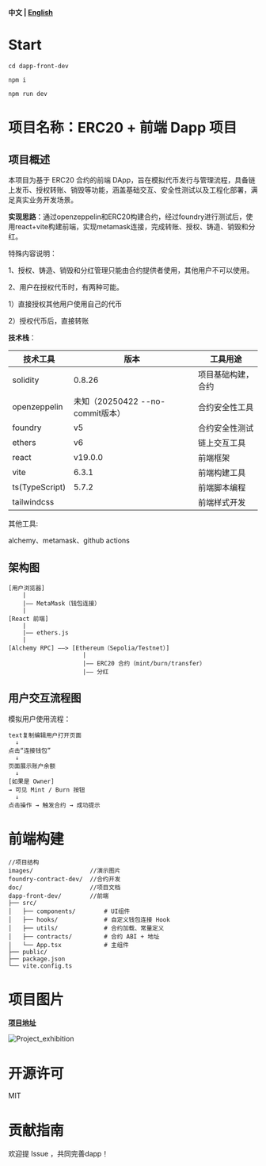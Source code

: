 **中文 | [English](https://github.com/Yotoha0303/ERC20_Dapp_Project/blob/main/REDEME_en.md)**
# Start

```
cd dapp-front-dev

npm i

npm run dev
```

# 项目名称：ERC20 + 前端 Dapp 项目

## 项目概述

本项目为基于 ERC20 合约的前端 DApp，旨在模拟代币发行与管理流程，具备链上发币、授权转账、销毁等功能，涵盖基础交互、安全性测试以及工程化部署，满足真实业务开发场景。

**实现思路**：通过openzeppelin和ERC20构建合约，经过foundry进行测试后，使用react+vite构建前端，实现metamask连接，完成转账、授权、铸造、销毁和分红。

特殊内容说明：

1、授权、铸造、销毁和分红管理只能由合约提供者使用，其他用户不可以使用。

2、用户在授权代币时，有两种可能。

1）直接授权其他用户使用自己的代币

2）授权代币后，直接转账

**技术栈**：

| 技术工具       | 版本                             | 工具用途           |
| -------------- | -------------------------------- | ------------------ |
| solidity       | 0.8.26                           | 项目基础构建，合约 |
| openzeppelin   | 未知（20250422 --no-commit版本） | 合约安全性工具     |
| foundry        | v5                               | 合约安全性测试     |
| ethers         | v6                               | 链上交互工具       |
| react          | v19.0.0                          | 前端框架           |
| vite           | 6.3.1                            | 前端构建工具       |
| ts(TypeScript) | 5.7.2                            | 前端脚本编程       |
| tailwindcss    |                                  | 前端样式开发       |

其他工具:

alchemy、metamask、github actions

## 架构图

```
[用户浏览器]
    |
    |—— MetaMask（钱包连接）
    |
[React 前端]
    |
    |—— ethers.js
    |
[Alchemy RPC] ——> [Ethereum（Sepolia/Testnet）]
                     |
                     |—— ERC20 合约（mint/burn/transfer）
                     |—— 分红

```

## 用户交互流程图

模拟用户使用流程：

```
text复制编辑用户打开页面
  ↓
点击“连接钱包”
  ↓
页面展示账户余额
  ↓
[如果是 Owner]
→ 可见 Mint / Burn 按钮
  ↓
点击操作 → 触发合约 → 成功提示
```

# 前端构建

```
//项目结构
images/                //演示图片
foundry-contract-dev/  //合约开发
doc/                   //项目文档
dapp-front-dev/        //前端
├── src/
│   ├── components/        # UI组件
│   ├── hooks/             # 自定义钱包连接 Hook
│   ├── utils/             # 合约加载、常量定义
│   ├── contracts/         # 合约 ABI + 地址
│   └── App.tsx            # 主组件
├── public/
├── package.json
└── vite.config.ts

```

# 项目图片

**[项目地址](https://erc20-dapp.vercel.app/)**

<!--- ![Project_image](https://github.com/Yotoha0303/ERC20_Dapp_Project/blob/main/images/MyToken%20Dapp.png) --->
![Project_exhibition](https://github.com/Yotoha0303/erc20_dapp/blob/main/images/erc20_dapp_exhibition.png)

# 开源许可

MIT

# 贡献指南

欢迎提 Issue ，共同完善dapp！
